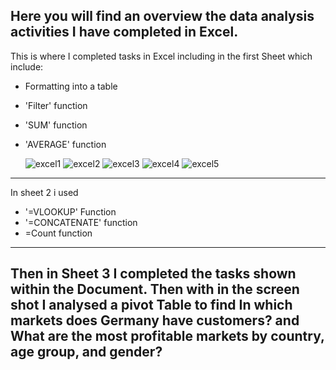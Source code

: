 
Here you will find an overview the data analysis activities I have completed in Excel.
-----------------------------------

This is where I completed tasks in Excel including in the first Sheet which include:
*  Formatting into a table 
* 'Filter' function
* 'SUM' function
* 'AVERAGE' function

    ![excel1](https://github.com/user-attachments/assets/0d7225f0-86eb-41d0-8948-b7966b4a79b1)
  ![excel2](https://github.com/user-attachments/assets/3afe7ddf-12c9-468f-8850-23343dd322b0)
![excel3](https://github.com/user-attachments/assets/fcb82934-4f92-4410-aef5-579792dc3a37)
![excel4](https://github.com/user-attachments/assets/5261cf05-567e-4817-bc4c-4869ee547446)
![excel5](https://github.com/user-attachments/assets/da22eb4c-3840-41e4-8262-5045befffea2)


---------------------------------------
  
   In sheet 2 i used 
*  '=VLOOKUP' Function
*  '=CONCATENATE' function
*   =Count function
---------------------------------------

Then in Sheet 3 I completed the tasks shown within the Document. Then with in the screen shot I analysed a pivot Table to find In which markets does Germany have customers? and What are the most profitable markets by country, age group, and gender?
--------------------------------


